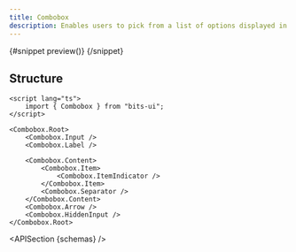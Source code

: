 ```yaml
---
title: Combobox
description: Enables users to pick from a list of options displayed in a dropdown.
---
```


<script>
	import { APISection, ComponentPreviewV2, ComboboxDemo } from '$lib/components/index.js'
	export let schemas;
</script>

<ComponentPreviewV2 name="combobox-demo" comp="Combobox">

{#snippet preview()}
<ComboboxDemo />
{/snippet}

</ComponentPreviewV2>

## Structure

```svelte
<script lang="ts">
	import { Combobox } from "bits-ui";
</script>

<Combobox.Root>
	<Combobox.Input />
	<Combobox.Label />

	<Combobox.Content>
		<Combobox.Item>
			<Combobox.ItemIndicator />
		</Combobox.Item>
		<Combobox.Separator />
	</Combobox.Content>
	<Combobox.Arrow />
	<Combobox.HiddenInput />
</Combobox.Root>
```

<APISection {schemas} />
